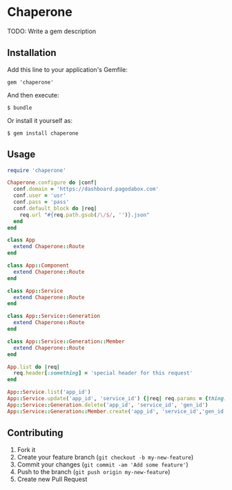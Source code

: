 # Chaperone

TODO: Write a gem description

## Installation

Add this line to your application's Gemfile:

    gem 'chaperone'

And then execute:

    $ bundle

Or install it yourself as:

    $ gem install chaperone

## Usage

```ruby
require 'chaperone'

Chaperone.configure do |conf|
  conf.domain = 'https://dashboard.pagodabox.com'
  conf.user = 'usr'
  conf.pass = 'pass'
  conf.default_block do |req|
    req.url "#{req.path.gsub(/\/$/, '')}.json"
  end
end

class App
  extend Chaperone::Route
end

class App::Component
  extend Chaperone::Route
end

class App::Service
  extend Chaperone::Route
end

class App::Service::Generation
  extend Chaperone::Route
end

class App::Service::Generation::Member
  extend Chaperone::Route
end

App.list do |req|
  req.header[:something] = 'special header for this request'
end

App::Service.list('app_id')
App::Service.update('app_id', 'service_id') {|req| req.params = {thing: 1, other: 'two'}}
App::Service::Generation.delete('app_id', 'service_id', 'gen_id')
App::Service::Generation::Member.create('app_id', 'service_id','gen_id') {|req| req.params = {thing: 1, other: 'two'}}
```

## Contributing

1. Fork it
2. Create your feature branch (`git checkout -b my-new-feature`)
3. Commit your changes (`git commit -am 'Add some feature'`)
4. Push to the branch (`git push origin my-new-feature`)
5. Create new Pull Request

